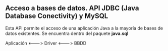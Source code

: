<h2>Acceso a bases de datos. API JDBC (Java Database Conectivity) y MySQL</h2>
<p>Esta API permite el acceso de una aplicación Java a la mayoría de bases de datos existentes. Se encuentra dentro del paquete <strong>java.sql</strong></p>
<p>Aplicación <---> Driver <---> BBDD</p>

